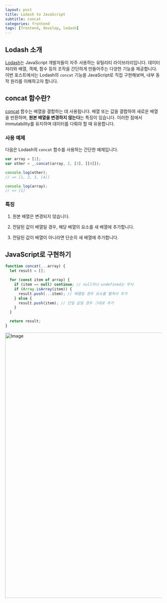 ```yaml
---
layout: post
title: Lodash to JavaScript
subtitle: concat
categories: frontend
tags: [frontend, develop, lodash]
---
```


## Lodash 소개

[Lodash](https://lodash.com/)는 JavaScript 개발자들이 자주 사용하는 유틸리티 라이브러리입니다. 데이터 처리와 배열, 객체, 함수 등의 조작을 간단하게 만들어주는 다양한 기능을 제공합니다. 이번 포스트에서는 Lodash의 `concat` 기능을 JavaScript로 직접 구현해보며, 내부 동작 원리를 이해하고자 합니다.

## concat 함수란?

[concat](https://lodash.com/docs/4.17.15#concat) 함수는 배열을 결합하는 데 사용됩니다. 배열 또는 값을 결합하여 새로운 배열을 반환하며, **원본 배열을 변경하지 않는다**는 특징이 있습니다. 이러한 점에서 immutability를 유지하며 데이터를 다뤄야 할 때 유용합니다.

### 사용 예제

다음은 Lodash의 `concat` 함수를 사용하는 간단한 예제입니다.

```javascript
var array = [1];
var other = _.concat(array, 2, [3], [[4]]);

console.log(other);
// => [1, 2, 3, [4]]

console.log(array);
// => [1]
```

### 특징

1. 원본 배열은 변경되지 않습니다.

2. 전달된 값이 배열일 경우, 해당 배열의 요소를 새 배열에 추가합니다.

3. 전달된 값이 배열이 아니라면 단순히 새 배열에 추가합니다.

## JavaScript로 구현하기

```javascript
function concat(...array) {
  let result = [];

  for (const item of array) {
    if (item == null) continue; // null이나 undefined는 무시
    if (Array.isArray(item)) {
      result.push(...item); // 배열일 경우 요소를 펼쳐서 추가
    } else {
      result.push(item); // 단일 값일 경우 그대로 추가
    }
  }

  return result;
}
```

<img width="854" alt="Image" src="https://github.com/user-attachments/assets/b346550a-fff7-43a2-a21e-64ce56ce903a" />
